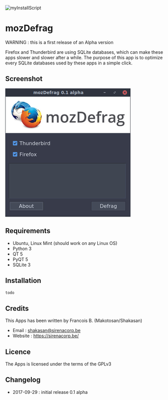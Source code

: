 ![myInstallScript](https://sirenacorp.be/wp-content/uploads/2016/01/logo-1.png)

mozDefrag
=========

WARNING : this is a first release of an Alpha version

Firefox and Thunderbird are using SQLite databases, which can make these apps slower and slower after a while.
The purpose of this app is to optimize every SQLite databases used by these apps in a simple click.

Screenshot
----------
![Alt text](/screenshot.jpg?raw=true)

Requirements
------------

* Ubuntu, Linux Mint (should work on any Linux OS)
* Python 3
* QT 5
* PyQT 5
* SQLite 3

Installation
------------

```
todo
```

Credits
-------

This Apps has been written by Francois B. (Makotosan/Shakasan)

* Email : shakasan@sirenacorp.be
* Website : https://sirenacorp.be/

Licence
-------

The Apps is licensed under the terms of the GPLv3

Changelog
---------

* 2017-09-29 : initial release 0.1 alpha
